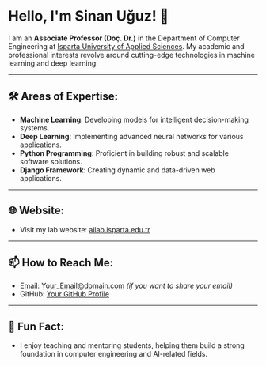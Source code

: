 # Hello, I'm Sinan Uğuz! 👋

I am an **Associate Professor (Doç. Dr.)** in the Department of Computer Engineering at [Isparta University of Applied Sciences](https://ailab.isparta.edu.tr). My academic and professional interests revolve around cutting-edge technologies in machine learning and deep learning.

---

## 🛠 Areas of Expertise:
- **Machine Learning**: Developing models for intelligent decision-making systems.
- **Deep Learning**: Implementing advanced neural networks for various applications.
- **Python Programming**: Proficient in building robust and scalable software solutions.
- **Django Framework**: Creating dynamic and data-driven web applications.

---

## 🌐 Website:
- Visit my lab website: [ailab.isparta.edu.tr](https://ailab.isparta.edu.tr)

---

## 📫 How to Reach Me:
- Email: [Your_Email@domain.com](mailto:sinanuguz@isparta.edu.tr) *(if you want to share your email)*
- GitHub: [Your GitHub Profile](https://github.com/sinanuguzz)

---

## 🚀 Fun Fact:
- I enjoy teaching and mentoring students, helping them build a strong foundation in computer engineering and AI-related fields.

